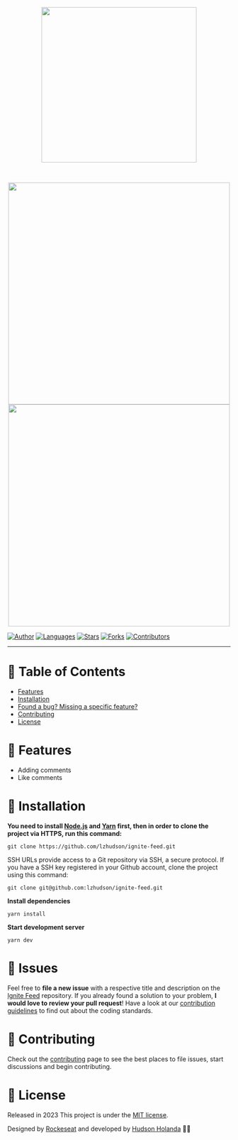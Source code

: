 [Logo Project]: .github/docs/images/logo-example.png
[Main Image Project]: .github/docs/images/logo-example.png
[GIF Project]: .github/docs/images/logo-example.png

<p align="center">
  <img src=[Logo Project] width="350"/>
</p>

<br />

<p align="center">
  <img src=[Main Image Project] width="500"/>
  <img src=[GIF Project] width="500"/>
</p>

[![Author](https://img.shields.io/badge/author-lzhudson-3D3D4D?style=flat-square)](https://github.com/lzhudson)
[![Languages](https://img.shields.io/github/languages/count/lzhudson/ignite-feed?color=%233D3D4D&style=flat-square)](#)
[![Stars](https://img.shields.io/github/stars/lzhudson/ignite-feed?color=3D3D4D&style=flat-square)](https://github.com/lzhudson/ignite-feed/stargazers)
[![Forks](https://img.shields.io/github/forks/lzhudson/ignite-feed?color=%233D3D4D&style=flat-square)](https://github.com/lzhudson/ignite-feed/network/members)
[![Contributors](https://img.shields.io/github/contributors/lzhudson/ignite-feed?color=3D3D4D&style=flat-square)](https://github.com/lzhudson/ignite-feed/graphs/contributors)

---

# :pushpin: Table of Contents

* [Features](#rocket-features)
* [Installation](#construction_worker-installation)
* [Found a bug? Missing a specific feature?](#bug-issues)
* [Contributing](#tada-contributing)
* [License](#closed_book-license)

# :rocket: Features

* Adding comments
* Like comments

# :construction_worker: Installation

**You need to install [Node.js](https://nodejs.org/en/download/) and [Yarn](https://yarnpkg.com/) first, then in order to clone the project via HTTPS, run this command:**

```
git clone https://github.com/lzhudson/ignite-feed.git
```

SSH URLs provide access to a Git repository via SSH, a secure protocol. If you have a SSH key registered in your Github account, clone the project using this command:

```
git clone git@github.com:lzhudson/ignite-feed.git
```


**Install dependencies**

```
yarn install
```

**Start development server**

```
yarn dev
```

# :bug: Issues

Feel free to **file a new issue** with a respective title and description on the [Ignite Feed](https://github.com/lzhudson/ignite-feed/issues) repository. If you already found a solution to your problem, **I would love to review your pull request**! Have a look at our [contribution guidelines](https://github.com/lhzhudson/ignite-feed/blob/main/CONTRIBUTING.md) to find out about the coding standards.

# :tada: Contributing

Check out the [contributing](https://github.com/lzhudson/ignite-feed/blob/main/CONTRIBUTING.md) page to see the best places to file issues, start discussions and begin contributing.

# :closed_book: License

Released in 2023
This project is under the [MIT license](https://github.com/lzhudson/ignite-feed/main/LICENSE).

Designed by [Rockeseat](https://github.com/Rocketseat) and developed by [Hudson Holanda](https://github.com/lzhudson) 🖤🚀